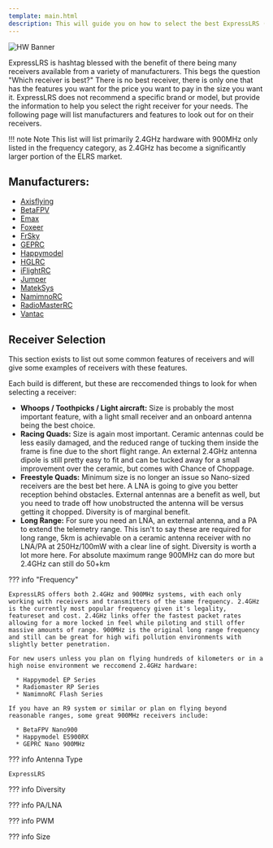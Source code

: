 ```yaml
---
template: main.html
description: This will guide you on how to select the best ExpressLRS (ELRS) radio for your needs
---
```


![HW Banner](https://raw.githubusercontent.com/ExpressLRS/ExpressLRS-hardware/master/img/hardware.png)

ExpressLRS is hashtag blessed with the benefit of there being many receivers available from a variety of manufacturers. This begs the question "Which receiver is best?" There is no best receiver, there is only one that has the features you want for the price you want to pay in the size you want it. ExpressLRS does not recommend a specific brand or model, but provide the information to help you select the right receiver for your needs. The following page will list manufacturers and features to look out for on their receivers.

!!! note Note
    This list will list primarily 2.4GHz hardware with 900MHz only listed in the frequency category, as 2.4GHz has become a significantly larger portion of the ELRS market.

## Manufacturers:
* [Axisflying](https://www.axisflying.com)
* [BetaFPV](https://betafpv.com)
* [Emax](https://emaxmodel.com)
* [Foxeer](https://www.foxeer.com)
* [FrSky](https://www.frsky-rc.com)
* [GEPRC](https://geprc.com)
* [Happymodel](https://www.happymodel.cn)
* [HGLRC](https://www.hglrc.com)
* [iFlightRC](https://www.iflight-rc.com)
* [Jumper](https://www.jumper-rc.com)
* [MatekSys](http://www.mateksys.com)
* [NamimnoRC](https://m.facebook.com/profile.php?id=100070062095159&_rdr)
* [RadioMasterRC](https://www.radiomasterrc.com)
* [Vantac](https://www.frsky-rc.com)
## Receiver Selection
This section exists to list out some common features of receivers and will give some examples of receivers with these features.

Each build is different, but these are reccomended things to look for when selecting a receiver:

  * **Whoops / Toothpicks / Light aircraft:** Size is probably the most important feature, with a light small receiver and an onboard antenna being the best choice.
  * **Racing Quads:** Size is again most important. Ceramic antennas could be less easily damaged, and the reduced range of tucking them inside the frame is fine due to the short flight range. An external 2.4GHz antenna dipole is still pretty easy to fit and can be tucked away for a small improvement over the ceramic, but comes with Chance of Choppage.
  * **Freestyle Quads:** Minimum size is no longer an issue so Nano-sized receivers are the best bet here. A LNA is going to give you better reception behind obstacles. External antennas are a benefit as well, but you need to trade off how unobstructed the antenna will be versus getting it chopped. Diversity is of marginal benefit.
  * **Long Range:** For sure you need an LNA, an external antenna, and a PA to extend the telemetry range. This isn't to say these are required for long range, 5km is achievable on a ceramic antenna receiver with no LNA/PA at 250Hz/100mW with a clear line of sight. Diversity is worth a lot more here. For absolute maximum range 900MHz can do more but 2.4GHz can still do 50+km

??? info "Frequency"

    ExpressLRS offers both 2.4GHz and 900MHz systems, with each only working with receivers and transmitters of the same frequency. 2.4GHz is the currently most popular frequency given it's legality, featureset and cost. 2.4GHz links offer the fastest packet rates allowing for a more locked in feel while piloting and still offer massive amounts of range. 900MHz is the original long range frequency and still can be great for high wifi pollution environments with slightly better penetration.

    For new users unless you plan on flying hundreds of kilometers or in a high noise environment we reccomend 2.4GHz hardware:

      * Happymodel EP Series
      * Radiomaster RP Series
      * NamimnoRC Flash Series

    If you have an R9 system or similar or plan on flying beyond reasonable ranges, some great 900MHz receivers include:

      * BetaFPV Nano900
      * Happymodel ES900RX
      * GEPRC Nano 900MHz

??? info Antenna Type

    ExpressLRS

??? info Diversity

??? info PA/LNA

??? info PWM

??? info Size

